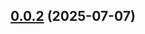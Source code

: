 ## [0.0.2](https://github.com/admcfarland/ngx-mat-datepicker-pack/compare/0.0.1...0.0.2) (2025-07-07)



